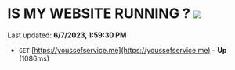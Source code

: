 # IS MY WEBSITE RUNNING ? [![](https://img.shields.io/static/v1?label=Sponsor&message=%E2%9D%A4&logo=GitHub&color=%23fe8e86)](https://github.com/sponsors/<username>)

Last updated: **6/7/2023, 1:59:30 PM**

- `GET` [https://youssefservice.me](https://youssefservice.me) - **Up** (1086ms)
